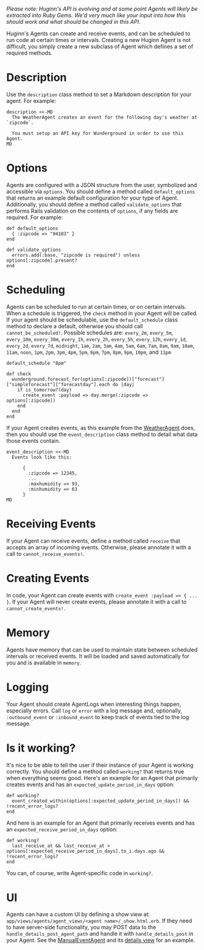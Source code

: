 *Please note: Huginn's API is evolving and at some point Agents will likely be extracted into Ruby Gems.  We'd very much like your input into how this should work and what should be changed in this API.*

Huginn's Agents can create and receive events, and can be scheduled to run code at certain times or intervals.  Creating a new Huginn Agent is not difficult, you simply create a new subclass of Agent which defines a set of required methods.

# Description

Use the `description` class method to set a Markdown description for your agent.  For example:

    description <<-MD
      The WeatherAgent creates an event for the following day's weather at `zipcode`.

      You must setup an API key for Wunderground in order to use this Agent.
    MD

# Options

Agents are configured with a JSON structure from the user, symbolized and accessible via `options`.  You should define a method called `default_options` that returns an example default configuration for your type of Agent.  Additionally, you should define a method called `validate_options` that performs Rails validation on the contents of `options`, if any fields are required.  For example:

    def default_options
      { :zipcode => "94103" }
    end

    def validate_options
      errors.add(:base, "zipcode is required") unless options[:zipcode].present?
    end

# Scheduling

Agents can be scheduled to run at certain times, or on certain intervals.  When a schedule is triggered, the `check` method in your Agent will be called.  If your agent should be schedulable, use the `default_schedule` class method to declare a default, otherwise you should call `cannot_be_scheduled!`.  Possible schedules are: `every_2m`, `every_5m`, `every_10m`, `every_30m`, `every_1h`, `every_2h`, `every_5h`, `every_12h`, `every_1d`, `every_2d`, `every_7d`, `midnight`, `1am`, `2am`, `3am`, `4am`, `5am`, `6am`, `7am`, `8am`, `9am`, `10am`, `11am`, `noon`, `1pm`, `2pm`, `3pm`, `4pm`, `5pm`, `6pm`, `7pm`, `8pm`, `9pm`, `10pm`, and `11pm`

    default_schedule "8pm"

    def check
      wunderground.forecast_for(options[:zipcode])["forecast"]["simpleforecast"]["forecastday"].each do |day|
        if is_tomorrow?(day)
          create_event :payload => day.merge(:zipcode => options[:zipcode])
        end
      end
    end

If your Agent creates events, as this example from the [WeatherAgent](https://github.com/cantino/huginn/blob/master/app/models/agents/weather_agent.rb) does, then you should use the `event_description` class method to detail what data those events contain.

    event_description <<-MD
      Events look like this:

          {
            :zipcode => 12345,
            ...
            :maxhumidity => 93,
            :minhumidity => 63
          }
    MD

# Receiving Events

If your Agent can receive events, define a method called `receive` that accepts an array of incoming events.  Otherwise, please annotate it with a call to `cannot_receive_events!`.

# Creating Events

In code, your Agent can create events with `create_event :payload => { ... }`.  If your Agent will never create events, please annotate it with a call to `cannot_create_events!`.

# Memory

Agents have memory that can be used to maintain state between scheduled intervals or received events.  It will be loaded and saved automatically for you and is available in `memory`.

# Logging

Your Agent should create AgentLogs when interesting things happen, especially errors.  Call `log` or `error` with a log message and, optionally, `:outbound_event` or `:inbound_event` to keep track of events tied to the log message.

# Is it working?

It's nice to be able to tell the user if their instance of your Agent is working correctly.  You should define a method called `working?` that returns true when everything seems good.  Here's an example for an Agent that primarily creates events and has an `expected_update_period_in_days` option:

    def working?
      event_created_within(options[:expected_update_period_in_days]) && !recent_error_logs?
    end

And here is an example for an Agent that primarily receives events and has an `expected_receive_period_in_days` option:

    def working?
      last_receive_at && last_receive_at > options[:expected_receive_period_in_days].to_i.days.ago && !recent_error_logs?
    end

You can, of course, write Agent-specific code in `working?`.

# UI

Agents can have a custom UI by defining a show view at: `app/views/agents/agent_views/<agent name>/_show.html.erb`.  If they need to have server-side functionality, you may POST data to the `handle_details_post_agent_path` and handle it with `handle_details_post` in your Agent.  See the [ManualEventAgent](https://github.com/cantino/huginn/blob/master/app/models/agents/manual_event_agent.rb) and its [details view](https://github.com/cantino/huginn/blob/master/app/views/agents/agent_views/manual_event_agent/_show.html.erb) for an example.